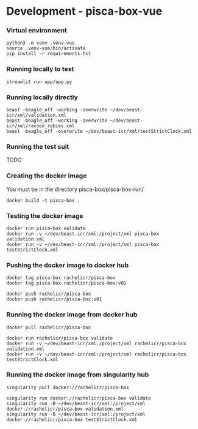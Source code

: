 
# Development - pisca-box-vue

### Virtual environment
```
python3 -m venv .venv-vue
source .venv-vue/bin/activate
pip install -r requirements.txt
```

### Running locally to test
```
streamlit run app/app.py
```

### Running locally directly
```
beast -beagle_off -working -overwrite ~/dev/beast-icr/xml/validation.xml
beast -beagle_off -working -overwrite ~/dev/beast-icr/xml/racoon_rabies.xml
beast -beagle_off -overwrite ~/dev/beast-icr/xml/testStrictClock.xml
```

### Running the test suit
TODO

### Creating the docker image
You must be in the directory pisca-box/pisca-box-run/
```
docker build -t pisca-box .
```

### Testing the docker image
```
docker run pisca-box validate
docker run -v ~/dev/beast-icr/xml:/project/xml pisca-box validation.xml
docker run -v ~/dev/beast-icr/xml:/project/xml pisca-box testStrictClock.xml
```

### Pushing the docker image to docker hub
```
docker tag pisca-box rachelicr/pisca-box
docker tag pisca-box rachelicr/pisca-box:v01

docker push rachelicr/pisca-box
docker push rachelicr/pisca-box:v01
```

### Running the docker image from docker hub
```
docker pull rachelicr/pisca-box

docker run rachelicr/pisca-box validate
docker run -v ~/dev/beast-icr/xml:/project/xml rachelicr/pisca-box validation.xml
docker run -v ~/dev/beast-icr/xml:/project/xml rachelicr/pisca-box testStrictClock.xml
```

### Running the docker image from singularity hub
```
singularity pull docker://rachelicr/pisca-box

singularity run docker://rachelicr/pisca-box validate
singularity run -B ~/dev/beast-icr/xml:/project/xml docker://rachelicr/pisca-box validation.xml 
singularity run -B ~/dev/beast-icr/xml:/project/xml docker://rachelicr/pisca-box testStrictClock.xml 
```







